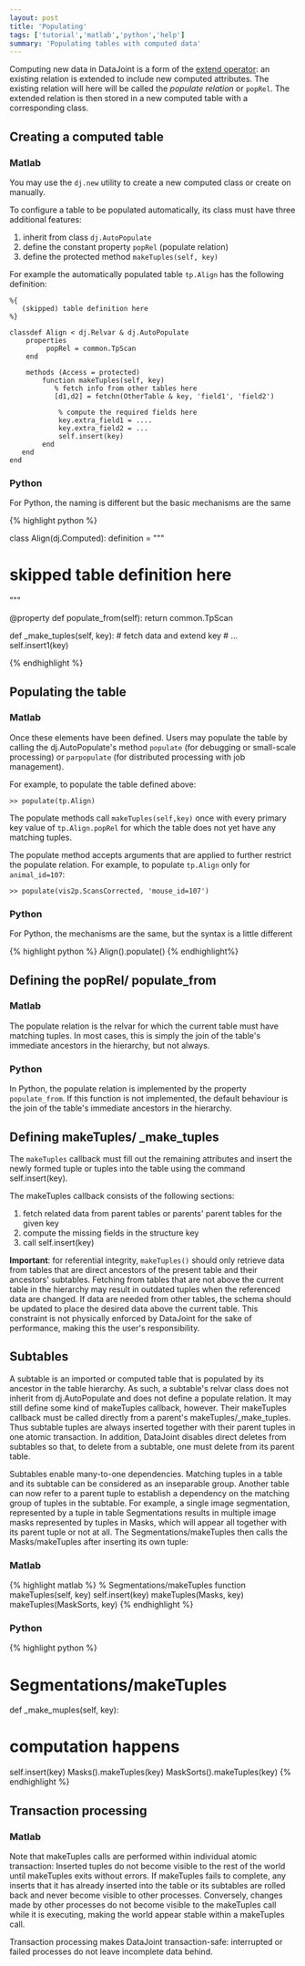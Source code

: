 ```yaml
---
layout: post
title: 'Populating'
tags: ['tutorial','matlab','python','help']
summary: 'Populating tables with computed data'
---
```


Computing new data in DataJoint is a form of the [extend operator](https://github.com/datajoint/datajoint-matlab/wiki/Projection#extend): an existing relation is extended to include new computed attributes. The existing relation will here will be called the *populate relation* or `popRel`. The extended relation is then stored in a new computed table with a corresponding class.


## Creating a computed table

### Matlab
You may use the `dj.new` utility to create a new computed class or create on manually.

To configure a table to be populated automatically, its class must have three additional features:

1. inherit from class `dj.AutoPopulate`
2. define the constant property `popRel` (populate relation)
3. define the protected method `makeTuples(self, key)`

For example the automatically populated table `tp.Align` has the following definition:

```
%{
   (skipped) table definition here 
%}

classdef Align < dj.Relvar & dj.AutoPopulate
    properties
         popRel = common.TpScan
    end
    
    methods (Access = protected)   
        function makeTuples(self, key)
           % fetch info from other tables here
           [d1,d2] = fetchn(OtherTable & key, 'field1', 'field2')

            % compute the required fields here
            key.extra_field1 = ....
            key.extra_field2 = ...
            self.insert(key)
        end 
   end
end
```

### Python 

For Python, the naming is different but the basic mechanisms are the same

{% highlight python %}

class Align(dj.Computed):
  definition = """
  # skipped table definition here
  """

  @property
  def populate_from(self):
    return common.TpScan
    

  def _make_tuples(self, key):
    # fetch data and extend key
    # ...
    self.insert1(key)


{% endhighlight %}


## Populating the table

### Matlab
Once these elements have been defined. Users may populate the table by calling the dj.AutoPopulate's method `populate` (for debugging or small-scale processing) or `parpopulate` (for distributed processing with job management). 

For example, to populate the table defined above:

```
>> populate(tp.Align)
```

The populate methods call `makeTuples(self,key)` once with every primary key value of `tp.Align.popRel` for which the table does not yet have any matching tuples.

The populate method accepts arguments that are applied to further restrict the populate relation. For example, to populate `tp.Align` only for `animal_id=107`:

```
>> populate(vis2p.ScansCorrected, 'mouse_id=107')
```

### Python 

For Python, the mechanisms are the same, but the syntax is a little different

{% highlight python %}
Align().populate()
{% endhighlight%}



## Defining the popRel/ populate_from

### Matlab

The populate relation is the relvar for which the current table must have matching tuples. In most cases, this is simply the join of the table's immediate ancestors in the hierarchy, but not always.

### Python 

In Python, the populate relation is implemented by the property `populate_from`. If this function is not implemented, the default behaviour is the join of the table's immediate ancestors in the hierarchy. 

## Defining makeTuples/ \_make_tuples


The `makeTuples` callback must fill out the remaining attributes and insert the newly formed tuple or tuples into the table using the command self.insert(key).

The makeTuples callback consists of the following sections:

1. fetch related data from parent tables or parents' parent tables for the given key  
2. compute the missing fields in the structure key
3. call self.insert(key)

**Important**: for referential integrity, `makeTuples()` should only retrieve data from tables that are direct ancestors of the present table and their ancestors' subtables. Fetching from tables that are not above the current table in the hierarchy may result in outdated tuples when the referenced data are changed. If data are needed from other tables, the schema should be updated to place the desired data above the current table. This constraint is not physically enforced by DataJoint for the sake of performance, making this the user's responsibility.


## Subtables

A subtable is an imported or computed table that is populated by its ancestor in the table hierarchy. As such, a subtable's relvar class does not inherit from dj.AutoPopulate and does not define a populate relation. It may still define some kind of makeTuples callback, however. Their makeTuples callback must be called directly from a parent's makeTuples/\_make_tuples. Thus subtable tuples are always inserted together with their parent tuples in one atomic transaction. In addition, DataJoint disables direct deletes from subtables so that, to delete from a subtable, one must delete from its parent table.

Subtables enable many-to-one dependencies. Matching tuples in a table and its subtable can be considered as an inseparable group. Another table can now refer to a parent tuple to establish a dependency on the matching group of tuples in the subtable. For example, a single image segmentation, represented by a tuple in table Segmentations results in multiple image masks represented by tuples in Masks, which will appear all together with its parent tuple or not at all. The Segmentations/makeTuples then calls the Masks/makeTuples after inserting its own tuple:


### Matlab


{% highlight matlab %}
% Segmentations/makeTuples
function makeTuples(self, key)
  self.insert(key)
  makeTuples(Masks, key)
  makeTuples(MaskSorts, key)
{% endhighlight %}


### Python 

{% highlight python %}
# Segmentations/makeTuples
def _make_muples(self, key):
  # computation happens 
  self.insert(key)
  Masks().makeTuples(key)
  MaskSorts().makeTuples(key)
{% endhighlight %}

## Transaction processing

### Matlab

Note that makeTuples calls are performed within individual atomic transaction: Inserted tuples do not become visible to the rest of the world until makeTuples exits without errors. If makeTuples fails to complete, any inserts that it has already inserted into the table or its subtables are rolled back and never become visible to other processes. Conversely, changes made by other processes do not become visible to the makeTuples call while it is executing, making the world appear stable within a makeTuples call.

Transaction processing makes DataJoint transaction-safe: interrupted or failed processes do not leave incomplete data behind.

